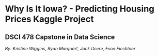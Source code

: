 # Why Is It Iowa? - Predicting Housing Prices Kaggle Project
## DSCI 478 Capstone in Data Science
*By: Kristine Wiggins, Ryan Marquart, Jack Deere, Evan Fiechtner*
